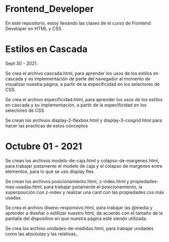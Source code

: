# Frontend_Developer
En este repositorio, estoy llevando las clases de el curso de Frontend Developer en HTML y CSS.

# Estilos en Cascada

Sept 30 - 2021.

Se crea el archivo cascada.html, para aprender los usos de los estilos en cascada y su implementación de parte del navegador al momento de visualizar nuestra página, a partir de la especificidad en los selectores de CSS.

Se crea el archivo especificidad.html, para aprender los usos de los estilos en cascada y su implementación, a partir de la especificidad en los selectores de CSS.

Se crean los archivos display-2-flexbox.html y display-3-cssgrid.html para hacer las practicas de estos conceptos

# Octubre 01 - 2021

Se crean los archivos modelo-de-caja.html y colapso-de-margenes.html, para trabajar justamente el modelo de caja y el colapso de margenes entre elementos, para lo que se uso display flex.

Se crean los archivos posicionamiento.html, z-index.html y propiedades-mas-usadas.html, para trabajar justamente el posicionamiento, la superposición con z-index y realizar una card con las propiedades css más usadas.

Se crea el archivo diseno-responsivo.html, para trabajar las @media y aprender a diseñar o estilizar nuestro html, de acuerdo con el tamaño de la pantalla del dispositivo en que nuestra página esté siendo utilizada.

Se crea los archivo unidades-de-medidas.html, para trabajar unidades como las absolutas y las relativas,.
